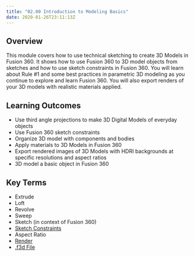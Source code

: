 ```yaml
---
title: "02.00 Introduction to Modeling Basics"
date: 2020-01-26T23:11:13Z
---
```


## Overview

This module covers how to use technical sketching to create 3D Models in Fusion 360. It shows how to use Fusion 360 to 3D model objects from sketches and how to use sketch constraints in Fusion 360. You will learn about Rule #1 and some best practices in parametric 3D modeling as you continue to explore and learn Fusion 360. You will also export renders of your 3D models with realistic materials applied.

## Learning Outcomes

- Use third angle projections to make 3D Digital Models of everyday objects
- Use Fusion 360 sketch constraints
- Organize 3D model with components and bodies
- Apply materials to 3D Models in Fusion 360
- Export rendered images of 3D Models with HDRI backgrounds at specific resolutions and aspect ratios
- 3D model a basic object in Fusion 360

## Key Terms

- Extrude
- Loft
- Revolve
- Sweep
- Sketch (in context of Fusion 360)
- [Sketch Constraints](../../../../3d-modeling/fusion-360/fusion-360-sketch-constraints.md)
- Aspect Ratio
- [Render](../../../../3d-modeling/fusion-360/fusion-360-basic-rendering.md)
- [.f3d File](../../../../3d-modeling/fusion-360/fusion-360-export-f3d-file.md)
